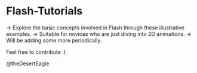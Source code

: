 # Flash-Tutorials
-> Explore the basic concepts involved in Flash through these illustrative examples. 
-> Suitable for novices who are just diving into 2D animations.
-> Will be adding some more periodically.

Feel free to contribute  :)

@theDesertEagle

